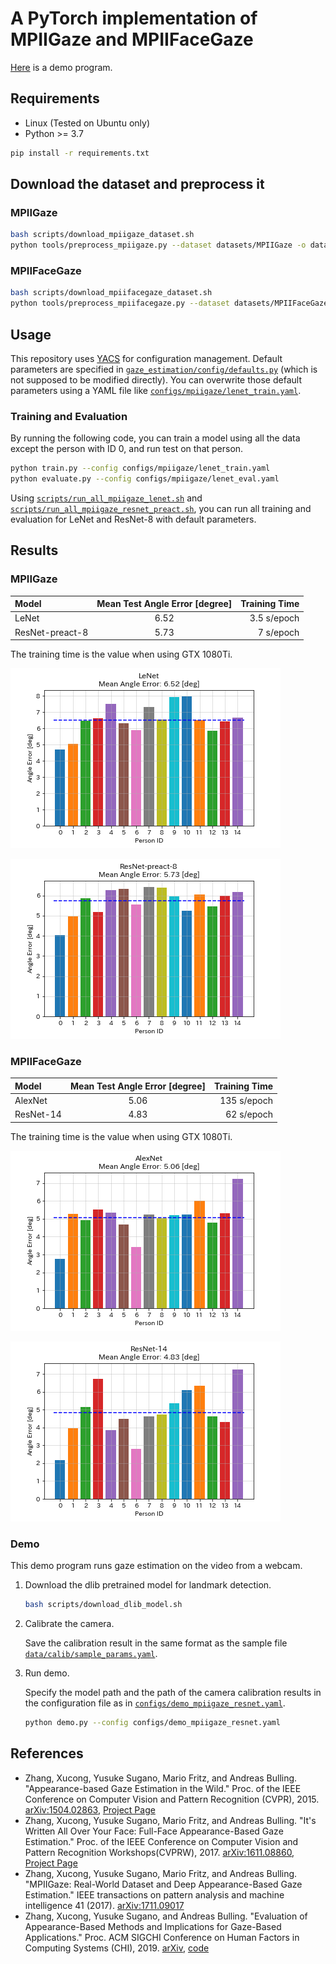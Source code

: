 # A PyTorch implementation of MPIIGaze and MPIIFaceGaze

[Here](https://github.com/hysts/pytorch_mpiigaze_demo) is a demo program.


## Requirements

* Linux (Tested on Ubuntu only)
* Python >= 3.7

```bash
pip install -r requirements.txt
```


## Download the dataset and preprocess it

### MPIIGaze

```bash
bash scripts/download_mpiigaze_dataset.sh
python tools/preprocess_mpiigaze.py --dataset datasets/MPIIGaze -o datasets/
```

### MPIIFaceGaze

```bash
bash scripts/download_mpiifacegaze_dataset.sh
python tools/preprocess_mpiifacegaze.py --dataset datasets/MPIIFaceGaze_normalized -o datasets/
```


## Usage

This repository uses [YACS](https://github.com/rbgirshick/yacs) for
configuration management.
Default parameters are specified in
[`gaze_estimation/config/defaults.py`](gaze_estimation/config/defaults.py)
(which is not supposed to be modified directly).
You can overwrite those default parameters using a YAML file like
[`configs/mpiigaze/lenet_train.yaml`](configs/mpiigaze/lenet_train.yaml).


### Training and Evaluation

By running the following code, you can train a model using all the
data except the person with ID 0, and run test on that person.

```bash
python train.py --config configs/mpiigaze/lenet_train.yaml
python evaluate.py --config configs/mpiigaze/lenet_eval.yaml
```

Using [`scripts/run_all_mpiigaze_lenet.sh`](scripts/run_all_mpiigaze_lenet.sh) and
[`scripts/run_all_mpiigaze_resnet_preact.sh`](scripts/run_all_mpiigaze_resnet_preact.sh),
you can run all training and evaluation for LeNet and ResNet-8 with
default parameters.


## Results

### MPIIGaze

| Model           | Mean Test Angle Error [degree] | Training Time |
|:----------------|:------------------------------:|--------------:|
| LeNet           |              6.52              |  3.5 s/epoch  |
| ResNet-preact-8 |              5.73              |   7 s/epoch   |

The training time is the value when using GTX 1080Ti.

![](figures/mpiigaze/lenet.png)

![](figures/mpiigaze/resnet_preact_8.png)

### MPIIFaceGaze

| Model     | Mean Test Angle Error [degree] | Training Time |
|:----------|:------------------------------:|--------------:|
| AlexNet   |              5.06              |  135 s/epoch  |
| ResNet-14 |              4.83              |   62 s/epoch  |

The training time is the value when using GTX 1080Ti.

![](figures/mpiifacegaze/alexnet.png)

![](figures/mpiifacegaze/resnet_simple.png)




### Demo

This demo program runs gaze estimation on the video from a webcam.

1. Download the dlib pretrained model for landmark detection.

    ```bash
    bash scripts/download_dlib_model.sh
    ```

2. Calibrate the camera.

    Save the calibration result in the same format as the sample
    file [`data/calib/sample_params.yaml`](data/calib/sample_params.yaml).

4. Run demo.

    Specify the model path and the path of the camera calibration results
    in the configuration file as in
    [`configs/demo_mpiigaze_resnet.yaml`](configs/demo_mpiigaze_resnet.yaml).

    ```bash
    python demo.py --config configs/demo_mpiigaze_resnet.yaml
    ```


## References

* Zhang, Xucong, Yusuke Sugano, Mario Fritz, and Andreas Bulling. "Appearance-based Gaze Estimation in the Wild." Proc. of the IEEE Conference on Computer Vision and Pattern Recognition (CVPR), 2015. [arXiv:1504.02863](https://arxiv.org/abs/1504.02863), [Project Page](https://www.mpi-inf.mpg.de/departments/computer-vision-and-multimodal-computing/research/gaze-based-human-computer-interaction/appearance-based-gaze-estimation-in-the-wild/)
* Zhang, Xucong, Yusuke Sugano, Mario Fritz, and Andreas Bulling. "It's Written All Over Your Face: Full-Face Appearance-Based Gaze Estimation." Proc. of the IEEE Conference on Computer Vision and Pattern Recognition Workshops(CVPRW), 2017. [arXiv:1611.08860](https://arxiv.org/abs/1611.08860), [Project Page](https://www.mpi-inf.mpg.de/departments/computer-vision-and-machine-learning/research/gaze-based-human-computer-interaction/its-written-all-over-your-face-full-face-appearance-based-gaze-estimation/)
* Zhang, Xucong, Yusuke Sugano, Mario Fritz, and Andreas Bulling. "MPIIGaze: Real-World Dataset and Deep Appearance-Based Gaze Estimation." IEEE transactions on pattern analysis and machine intelligence 41 (2017). [arXiv:1711.09017](https://arxiv.org/abs/1711.09017)
* Zhang, Xucong, Yusuke Sugano, and Andreas Bulling. "Evaluation of Appearance-Based Methods and Implications for Gaze-Based Applications." Proc. ACM SIGCHI Conference on Human Factors in Computing Systems (CHI), 2019. [arXiv](https://arxiv.org/abs/1901.10906), [code](https://git.hcics.simtech.uni-stuttgart.de/public-projects/opengaze)

